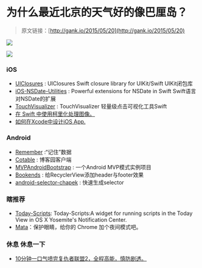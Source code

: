 # 为什么最近北京的天气好的像巴厘岛？

> 原文链接：[http://gank.io/2015/05/20](http://gank.io/2015/05/20)

![](http://ww1.sinaimg.cn/large/7a8aed7bgw1esahpyv86sj20hs0qomzo.jpg)

![](http://ww2.sinaimg.cn/large/610dc034gw1esaktw04ugj20d507g74t.jpg)

### iOS

* [UIClosures](https://github.com/arkverse/UIClosures) :&nbsp;UIClosures Swift closure library for UIKit/Swift UIKit闭包库
* [iOS-NSDate-Utilities](https://github.com/joechristopherpaulamanse/iOS) :&nbsp;Powerful extensions for NSDate in Swift Swift语言对NSDate的扩展
* [TouchVisualizer](https://github.com/morizotter/TouchVisualizer) :&nbsp;TouchVisualizer 轻量级点击可视化工具Swift
* [在 Swift 中使用柯里化处理图像。](http://ericasadun.com/2015/05/14/swift) 
* [如何在Xcode中设计iOS App.](http://shrikar.com/design) 

### Android

* [Remember](https://github.com/tumblr/Remember) :&ldquo;记住&rdquo;数据
* [Cotable](http://git.oschina.net/wlemuel/Cotable) :&nbsp;博客园客户端
* [MVPAndroidBootstrap](https://github.com/richardradics/MVPAndroidBootstrap) :&nbsp;一个Android MVP模式实例项目
* [Bookends](https://github.com/tumblr/Bookends) :&nbsp;给RecyclerView添加header与footer效果
* [android-selector-chapek](https://github.com/inmite/android) :&nbsp;快速生成selector

### 瞎推荐

* [Today-Scripts](https://github.com/SamRothCA/Today-Scripts): Today-Scripts:A widget for running scripts in the Today View in OS X Yosemite's Notification Center.
* [Mata](https://github.com/wilbertliu/Mata)：保护眼睛，给你的 Chrome 加个夜间模式吧。

### 休息 休息一下

* [10分钟一口气喷完复仇者联盟2，全程高能，慎防剧透。](http://www.miaopai.com/show/unJ3NvGZ17XMhYdkLeVnXg__.htm)

